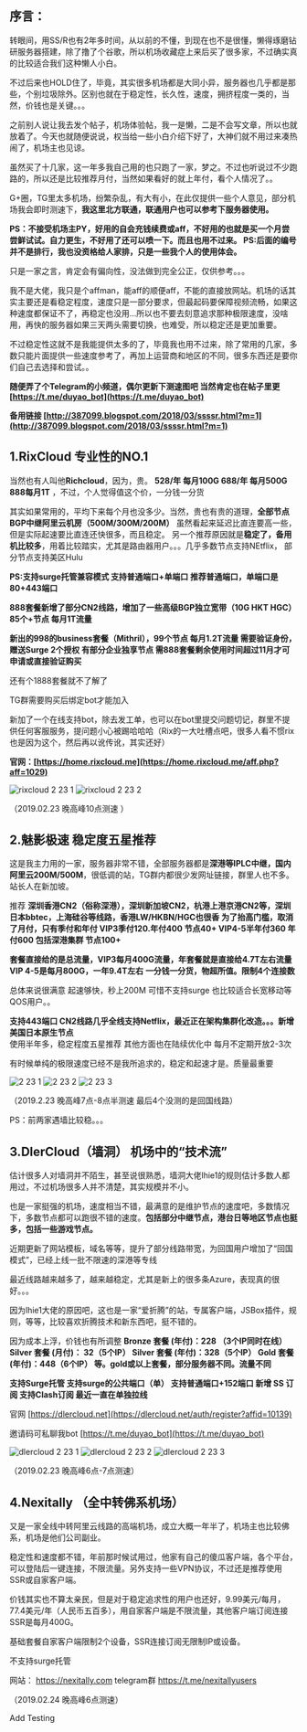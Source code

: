 **序言：**
-------

转眼间，用SS/R也有2年多时间，从以前的不懂，到现在也不是很懂，懒得琢磨钻研服务器搭建，除了撸了个谷歌，所以机场收藏症上来后买了很多家，不过确实真的比较适合我们这种懒人小白。

不过后来也HOLD住了，毕竟，其实很多机场都是大同小异，服务器也几乎都是那些，个别垃圾除外。区别也就在于稳定性，长久性，速度，拥挤程度一类的，当然，价钱也是关键。。。

之前别人说让我去发个帖子，机场体验帖，我一是懒，二是不会写文章，所以也就放着了。今天也就随便说说，权当给一些小白介绍下好了，大神们就不用过来凑热闹了，机场主也见谅。

虽然买了十几家，这一年多我自己用的也只跑了一家，梦之。不过也听说过不少跑路的，所以还是比较推荐月付，当然如果看好的就上年付，看个人情况了。。

G+圈，TG里太多机场，纷繁杂乱，有大有小，在此仅提供一些个人意见，部分机场我会即时测速下，**我这里北方联通，联通用户也可以参考下服务器使用。**

**PS：不接受机场主PY，好用的自会充钱续费或aff，不好用的也就是买一个月尝尝鲜试试。自力更生，不好用了还可以喷一下。而且也用不过来。
PS:后面的编号并不是排行，我也没资格给人家排，只是一些我个人的使用体会。**

只是一家之言，肯定会有偏向性，没法做到完全公正，仅供参考。。。

我不是大佬，我只是个affman，能aff的顺便aff，不能的直接放网站。机场的话其实主要还是看稳定程度，速度只是一部分要求，但最起码要保障视频流畅，如果这种速度都保证不了，再稳定也没用…所以也不要去刻意追求那种极限速度，没啥用，再快的服务器如果三天两头需要切换，也难受，所以稳定还是更加重要。

不过稳定性这就不是我能提供太多的了，毕竟我也用不过来，除了常用的几家，多数只能片面提供一些速度参考了，再加上运营商和地区的不同，很多东西还是要你们自己去选择和尝试。。  

**随便弄了个Telegram的小频道，偶尔更新下测速图吧 当然肯定也在帖子里更  [https://t.me/duyao_bot](https://t.me/duyao_bot)**

**备用链接 [http://387099.blogspot.com/2018/03/ssssr.html?m=1](http://387099.blogspot.com/2018/03/ssssr.html?m=1)**




**1.RixCloud 专业性的NO.1**
-----------------------

当然也有人叫他**Richcloud**，因为，贵。 **528/年 每月100G     688/年 每月500G   888每月1T**      ，不过，个人觉得值这个价，一分钱一分货 

其实如果常用的，平均下来每个月也没多少。当然，贵也有贵的道理，**全部节点BGP中继阿里云机房（500M/300M/200M）** 虽然看起来延迟比直连要高一些，但是实际起速要比直连还快很多，而且稳定。
另一个推荐原因就是**稳定了，备用机比较多**，用着比较踏实，尤其是路由器用户。。。几乎多数节点支持NEtflix，   部分节点支持美区Hulu    

**PS:支持surge托管兼容模式    支持普通端口+单端口  推荐普通端口，单端口是80+443端口**   

**888套餐新增了部分CN2线路，增加了一些高级BGP独立宽带（10G HKT HGC）   85个+节点  每月1T流量**

**新出的998的business套餐（Mithril），99个节点 每月1.2T流量   需要验证身份，赠送Surge 2个授权 有部分企业独享节点  需888套餐剩余使用时间超过11月才可申请或直接验证购买**

还有个1888套餐就不了解了

TG群需要购买后绑定bot才能加入     

新加了一个在线支持bot，除去发工单，也可以在bot里提交问题切记，群里不提供任何客服服务，提问题小心被踢哈哈哈（Rix的一大吐槽点吧，很多人看不惯rix也是因为这个，然后再以讹传讹，其实还好）

**官网：[https://home.rixcloud.me](https://home.rixcloud.me/aff.php?aff=1029)**

![rixcloud 2 23 1](https://user-images.githubusercontent.com/34016863/53407113-5ad29900-39f6-11e9-9967-92537fe99188.png)
![rixcloud 2 23 2](https://user-images.githubusercontent.com/34016863/53407117-5dcd8980-39f6-11e9-959e-e30b00f6f2e9.png)


（2019.02.23 晚高峰10点测速  ）



2.魅影极速 稳定度五星推荐
--------------

这是我主力用的一家，服务器非常不错，全部服务器都是**深港等IPLC中继，国内阿里云200M/500M**，很低调的站，TG群内都很少发网址链接，群里人也不多。站长人在新加坡。

推荐 **深圳香港CN2（俗称深港），深圳新加坡CN2，杭港上港京港CN2等，深圳日本bbtec，上海硅谷等线路，香港LW/HKBN/HGC也很香
为了抬高门槛，取消了月付，只有季付和年付   VIP3季付120.年付400 节点40+     VIP4-5半年付360 年付600  包括深港集群 节点100+**  

**套餐直接给的是总流量，VIP3每月400G流量，年套餐就是直接给4.7T左右流量    VIP 4-5是每月800G，一年9.4T左右**    **一分钱一分货，物超所值。限制4个连接数**      

总体来说很满意  起速够快，秒上200M   可惜不支持surge   也比较适合长宽移动等QOS用户。。

**支持443端口   CN2线路几乎全线支持Netflix，最近正在架构集群化改造。。。新增美国日本原生节点**  
使用半年多，稳定程度五星推荐   其他方面也在陆续优化中     每月不定期开放2-3次

有时候单纯的极限速度已经不是我所追求的，稳定和起速才是。质量最重要

![2 23 1](https://user-images.githubusercontent.com/34016863/53407140-6625c480-39f6-11e9-9f9d-57919168a0a3.png)
![2 23 2](https://user-images.githubusercontent.com/34016863/53407144-69b94b80-39f6-11e9-9af3-8e98be3db899.png)
![2 23 3](https://user-images.githubusercontent.com/34016863/53407146-6cb43c00-39f6-11e9-827c-7917fc3e1916.png)

（2019.2.23 晚高峰7点-8点半测速  最后4个没测的是回国线路）


PS：前两家遇墙比较稳。。。


3.DlerCloud（墙洞） 机场中的“技术流”
-------------------------

估计很多人对墙洞并不陌生，甚至说很熟悉，墙洞大佬lhie1的规则估计多数人都用过，不过机场很多人并不清楚，其实规模并不小。

也是一家挺强的机场，速度相当不错，最满意的是维护节点的速度吧，多数情况下，多数节点都可以跑很不错的速度。**包括部分中继节点，港台日等地区节点也挺多，包括一些游戏节点。**

近期更新了网站模板，域名等等，提升了部分线路带宽，为回国用户增加了“回国模式”，已经上线一批不限速的深港等专线

最近线路越来越多了，越来越稳定，尤其是新上的很多条Azure，表现真的很好。。。

因为lhie1大佬的原因吧，这也是一家“爱折腾”的站，专属客户端，JSBox插件，规则，等等，比较喜欢折腾技术和新东西吧，挺不错的。

因为成本上浮，价钱也有所调整     **Bronze 套餐 (年付)：228 （3个IP同时在线）      Silver 套餐 (月付)： 32（5个IP）      Silver 套餐 (年付)：328（5个IP）      Gold 套餐 (年付)：448（6个IP） 等。gold或以上套餐，部分服务器不同。流量不同**

**支持Surge托管   支持surge的公共端口（单） 支持普通端口+152端口    新增 SS 订阅  支持Clash订阅    最近一直在单独拉线**  

官网    [https://dlercloud.net](https://dlercloud.net/auth/register?affid=10139)

邀请码可私聊我bot  [https://t.me/duyao_bot](https://t.me/duyao_bot)

![dlercloud 2 23 1](https://user-images.githubusercontent.com/34016863/53407159-7342b380-39f6-11e9-9f4c-a27192af571f.png)
![dlercloud 2 23 2](https://user-images.githubusercontent.com/34016863/53407164-763da400-39f6-11e9-8732-536ab7431512.png)
![dlercloud 2 23 3](https://user-images.githubusercontent.com/34016863/53407171-79389480-39f6-11e9-965c-436af31e0fee.png)

（2019.02.23 晚高峰6点-7点测速）



4.Nexitally （全中转佛系机场）
---------------------

又是一家全线中转阿里云线路的高端机场，成立大概一年半了，机场主也比较佛系，机场是他们公司副业。

稳定性和速度都不错，年前那时候试用过，他家有自己的傻瓜客户端，各个平台，可以登陆后一键连接，不限流量。另外支持一些VPN协议，不过还是推荐使用SSR或自家客户端。

价钱其实也不算太亲民，但是对于稳定追求性的用户也还好，9.99美元/每月，77.4美元/年（人民币五百多），用自家客户端是不限流量，其他客户端订阅连接SSR是每月400G。

基础套餐自家客户端限制2个设备，SSR连接订阅无限制IP或设备。

不支持surge托管 


网站： https://nexitally.com        telegram群 https://t.me/nexitallyusers 


（2019.02.24  晚高峰6点测速）


Add Testing
